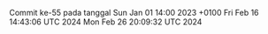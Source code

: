 Commit ke-55 pada tanggal Sun Jan 01 14:00 2023 +0100
Fri Feb 16 14:43:06 UTC 2024
Mon Feb 26 20:09:32 UTC 2024
